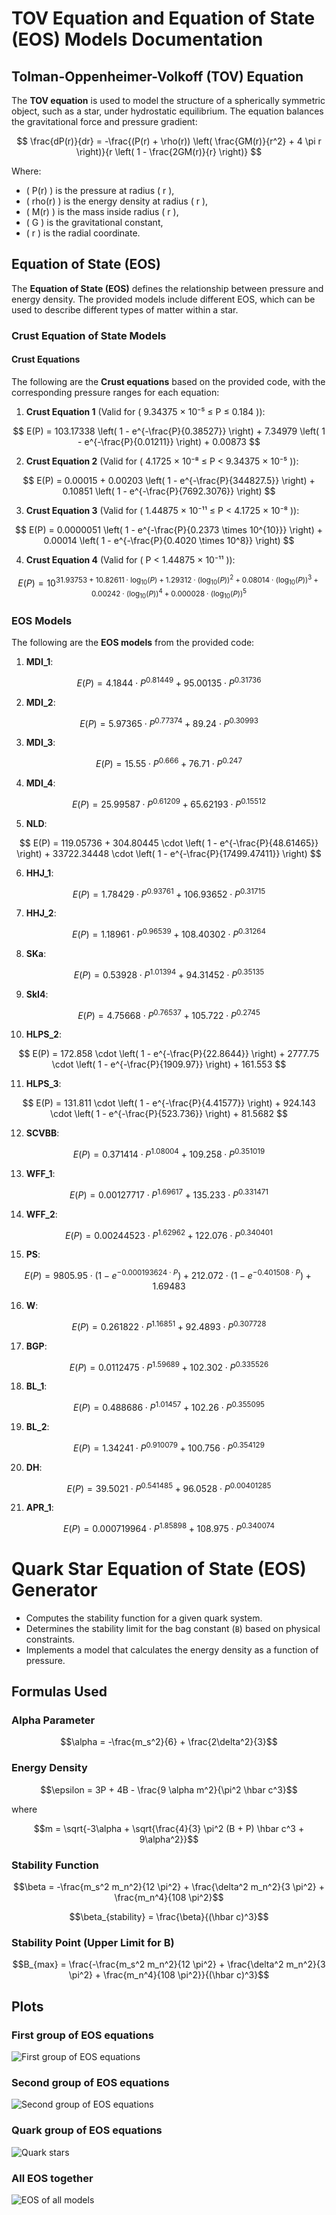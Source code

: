 # TOV Equation and Equation of State (EOS) Models Documentation

## Tolman-Oppenheimer-Volkoff (TOV) Equation

The **TOV equation** is used to model the structure of a spherically symmetric object, such as a star, under hydrostatic equilibrium. The equation balances the gravitational force and pressure gradient:

$$
\frac{dP(r)}{dr} = -\frac{(P(r) + \rho(r)) \left( \frac{GM(r)}{r^2} + 4 \pi r \right)}{r \left( 1 - \frac{2GM(r)}{r} \right)}
$$

Where:
- \( P(r) \) is the pressure at radius \( r \),
- \( rho(r) \) is the energy density at radius \( r \),
- \( M(r) \) is the mass inside radius \( r \),
- \( G \) is the gravitational constant,
- \( r \) is the radial coordinate.

## Equation of State (EOS)

The **Equation of State (EOS)** defines the relationship between pressure and energy density. The provided models include different EOS, which can be used to describe different types of matter within a star.

### Crust Equation of State Models

#### Crust Equations

The following are the **Crust equations** based on the provided code, with the corresponding pressure ranges for each equation:

1. **Crust Equation 1** (Valid for \( 9.34375 × 10⁻⁵ ≤ P ≤ 0.184 \)):

$$
E(P) = 103.17338 \left( 1 - e^{-\frac{P}{0.38527}} \right) + 7.34979 \left( 1 - e^{-\frac{P}{0.01211}} \right) + 0.00873
$$

2. **Crust Equation 2** (Valid for \( 4.1725 × 10⁻⁸ ≤ P < 9.34375 × 10⁻⁵ \)):

$$
E(P) = 0.00015 + 0.00203 \left( 1 - e^{-\frac{P}{344827.5}} \right) + 0.10851 \left( 1 - e^{-\frac{P}{7692.3076}} \right)
$$

3. **Crust Equation 3** (Valid for \( 1.44875 × 10⁻¹¹ ≤ P < 4.1725 × 10⁻⁸ \)):

$$
E(P) = 0.0000051 \left( 1 - e^{-\frac{P}{0.2373 \times 10^{10}}} \right) + 0.00014 \left( 1 - e^{-\frac{P}{0.4020 \times 10^8}} \right)
$$

4. **Crust Equation 4** (Valid for \( P < 1.44875 × 10⁻¹¹ \)):

$$
E(P) = 10^{31.93753 + 10.82611 \cdot \log_{10}(P) + 1.29312 \cdot \left( \log_{10}(P) \right)^2 + 0.08014 \cdot \left( \log_{10}(P) \right)^3 + 0.00242 \cdot \left( \log_{10}(P) \right)^4 + 0.000028 \cdot \left( \log_{10}(P) \right)^5}
$$

### EOS Models

The following are the **EOS models** from the provided code:

1. **MDI_1**:

$$
E(P) = 4.1844 \cdot P^{0.81449} + 95.00135 \cdot P^{0.31736}
$$

2. **MDI_2**:

$$
E(P) = 5.97365 \cdot P^{0.77374} + 89.24 \cdot P^{0.30993}
$$

3. **MDI_3**:

$$
E(P) = 15.55 \cdot P^{0.666} + 76.71 \cdot P^{0.247}
$$

4. **MDI_4**:

$$
E(P) = 25.99587 \cdot P^{0.61209} + 65.62193 \cdot P^{0.15512}
$$

5. **NLD**:

$$
E(P) = 119.05736 + 304.80445 \cdot \left( 1 - e^{-\frac{P}{48.61465}} \right) + 33722.34448 \cdot \left( 1 - e^{-\frac{P}{17499.47411}} \right)
$$

6. **HHJ_1**:

$$
E(P) = 1.78429 \cdot P^{0.93761} + 106.93652 \cdot P^{0.31715}
$$

7. **HHJ_2**:

$$
E(P) = 1.18961 \cdot P^{0.96539} + 108.40302 \cdot P^{0.31264}
$$

8. **SKa**:

$$
E(P) = 0.53928 \cdot P^{1.01394} + 94.31452 \cdot P^{0.35135}
$$

9. **SkI4**:

$$
E(P) = 4.75668 \cdot P^{0.76537} + 105.722 \cdot P^{0.2745}
$$

10. **HLPS_2**:

$$
E(P) = 172.858 \cdot \left( 1 - e^{-\frac{P}{22.8644}} \right) + 2777.75 \cdot \left( 1 - e^{-\frac{P}{1909.97}} \right) + 161.553
$$

11. **HLPS_3**:

$$
E(P) = 131.811 \cdot \left( 1 - e^{-\frac{P}{4.41577}} \right) + 924.143 \cdot \left( 1 - e^{-\frac{P}{523.736}} \right) + 81.5682
$$

12. **SCVBB**:

$$
E(P) = 0.371414 \cdot P^{1.08004} + 109.258 \cdot P^{0.351019}
$$

13. **WFF_1**:

$$
E(P) = 0.00127717 \cdot P^{1.69617} + 135.233 \cdot P^{0.331471}
$$

14. **WFF_2**:

$$
E(P) = 0.00244523 \cdot P^{1.62962} + 122.076 \cdot P^{0.340401}
$$

15. **PS**:

$$
E(P) = 9805.95 \cdot \left( 1 - e^{-0.000193624 \cdot P} \right) + 212.072 \cdot \left( 1 - e^{-0.401508 \cdot P} \right) + 1.69483
$$

16. **W**:

$$
E(P) = 0.261822 \cdot P^{1.16851} + 92.4893 \cdot P^{0.307728}
$$

17. **BGP**:

$$
E(P) = 0.0112475 \cdot P^{1.59689} + 102.302 \cdot P^{0.335526}
$$

18. **BL_1**:

$$
E(P) = 0.488686 \cdot P^{1.01457} + 102.26 \cdot P^{0.355095}
$$

19. **BL_2**:

$$
E(P) = 1.34241 \cdot P^{0.910079} + 100.756 \cdot P^{0.354129}
$$

20. **DH**:

$$
E(P) = 39.5021 \cdot P^{0.541485} + 96.0528 \cdot P^{0.00401285}
$$

21. **APR_1**:

$$
E(P) = 0.000719964 \cdot P^{1.85898} + 108.975 \cdot P^{0.340074}
$$

# Quark Star Equation of State (EOS) Generator


- Computes the stability function for a given quark system.
- Determines the stability limit for the bag constant (`B`) based on physical constraints.
- Implements a model that calculates the energy density as a function of pressure.

## Formulas Used

### Alpha Parameter
```math
\alpha = -\frac{m_s^2}{6} + \frac{2\delta^2}{3}
```

### Energy Density
```math
\epsilon = 3P + 4B - \frac{9 \alpha m^2}{\pi^2 \hbar c^3}
```
where
```math
m = \sqrt{-3\alpha + \sqrt{\frac{4}{3} \pi^2 (B + P) \hbar c^3 + 9\alpha^2}}
```

### Stability Function
```math
\beta = -\frac{m_s^2 m_n^2}{12 \pi^2} + \frac{\delta^2 m_n^2}{3 \pi^2} + \frac{m_n^4}{108 \pi^2}
```
```math
\beta_{stability} = \frac{\beta}{(\hbar c)^3}
```

### Stability Point (Upper Limit for B)
```math
B_{max} = \frac{-\frac{m_s^2 m_n^2}{12 \pi^2} + \frac{\delta^2 m_n^2}{3 \pi^2} + \frac{m_n^4}{108 \pi^2}}{(\hbar c)^3}
```



## Plots

### First group of EOS equations
![First group of EOS equations](/Figure_1.png)

### Second group of EOS equations
![Second group of EOS equations](/Figure_2.png)

### Quark group of EOS equations
![Quark stars](/Figure_3.png)

### All EOS together
![EOS of all models](/Figure_4.png)
